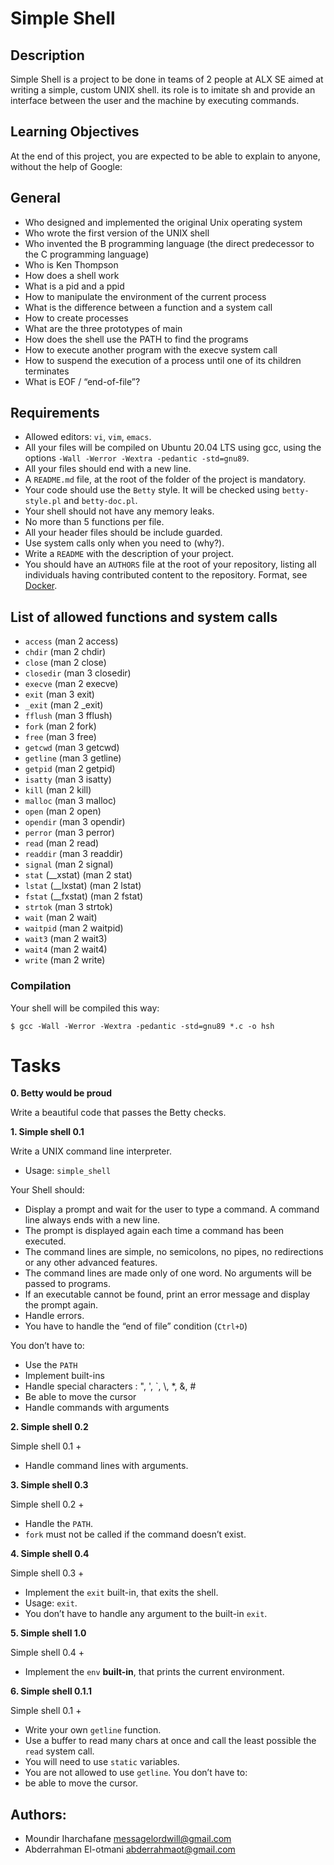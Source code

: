 #   Simple Shell

##  Description
Simple Shell is a project to be done in teams of 2 people at ALX SE aimed at writing a simple, custom UNIX shell.
its role is to imitate sh and provide an interface between the user and the machine by executing commands.

## Learning Objectives
At the end of this project, you are expected to be able to explain to anyone, without the help of Google:

##  General
*  Who designed and implemented the original Unix operating system
*  Who wrote the first version of the UNIX shell
*  Who invented the B programming language (the direct predecessor to the C programming language)
*  Who is Ken Thompson
*  How does a shell work
*  What is a pid and a ppid
*  How to manipulate the environment of the current process
*  What is the difference between a function and a system call
*  How to create processes
*  What are the three prototypes of main
*  How does the shell use the PATH to find the programs
*  How to execute another program with the execve system call
*  How to suspend the execution of a process until one of its children terminates
*  What is EOF / “end-of-file”?

##  Requirements
*   Allowed editors: `vi`, `vim`, `emacs`.
*   All your files will be compiled on Ubuntu 20.04 LTS using gcc, using the options `-Wall -Werror -Wextra -pedantic -std=gnu89`.
*   All your files should end with a new line.
*   A `README.md` file, at the root of the folder of the project is mandatory.
*   Your code should use the `Betty` style. It will be checked using `betty-style.pl` and `betty-doc.pl`.
*   Your shell should not have any memory leaks.
*   No more than 5 functions per file.
*   All your header files should be include guarded.
*   Use system calls only when you need to (why?).
*   Write a `README` with the description of your project.
*   You should have an `AUTHORS` file at the root of your repository, listing all individuals having contributed content to the repository. Format, see [Docker](https://github.com/moby/moby/blob/master/AUTHORS).

##  List of allowed functions and system calls
*   `access` (man 2 access)
*   `chdir` (man 2 chdir)
*   `close` (man 2 close)
*   `closedir` (man 3 closedir)
*   `execve` (man 2 execve)
*   `exit` (man 3 exit)
*   `_exit` (man 2 _exit)
*   `fflush` (man 3 fflush)
*   `fork` (man 2 fork)
*   `free` (man 3 free)
*   `getcwd` (man 3 getcwd)
*   `getline` (man 3 getline)
*   `getpid` (man 2 getpid)
*   `isatty` (man 3 isatty)
*   `kill` (man 2 kill)
*   `malloc` (man 3 malloc)
*   `open` (man 2 open)
*   `opendir` (man 3 opendir)
*   `perror` (man 3 perror)
*   `read` (man 2 read)
*   `readdir` (man 3 readdir)
*   `signal` (man 2 signal)
*   `stat` (__xstat) (man 2 stat)
*   `lstat` (__lxstat) (man 2 lstat)
*   `fstat` (__fxstat) (man 2 fstat)
*   `strtok` (man 3 strtok)
*   `wait` (man 2 wait)
*   `waitpid` (man 2 waitpid)
*   `wait3` (man 2 wait3)
*   `wait4` (man 2 wait4)
*   `write` (man 2 write)

### Compilation

Your shell will be compiled this way:

```
$ gcc -Wall -Werror -Wextra -pedantic -std=gnu89 *.c -o hsh

```

#  Tasks

**0. Betty would be proud**

Write a beautiful code that passes the Betty checks.

**1. Simple shell 0.1**

Write a UNIX command line interpreter.

*   Usage: `simple_shell`

Your Shell should:
*   Display a prompt and wait for the user to type a command. A command line always ends with a new line.
*   The prompt is displayed again each time a command has been executed.
*   The command lines are simple, no semicolons, no pipes, no redirections or any other advanced features.
*   The command lines are made only of one word. No arguments will be passed to programs.
*   If an executable cannot be found, print an error message and display the prompt again.
*   Handle errors.
*   You have to handle the “end of file” condition (`Ctrl+D`)

You don’t have to:
*   Use the `PATH`
*   Implement built-ins
*   Handle special characters : ", ', `, \\, *, &, #
*   Be able to move the cursor
*   Handle commands with arguments


**2. Simple shell 0.2**

Simple shell 0.1 +
*   Handle command lines with arguments.



**3. Simple shell 0.3**

Simple shell 0.2 +
*   Handle the `PATH`.
*   `fork` must not be called if the command doesn’t exist.


**4. Simple shell 0.4**

Simple shell 0.3 +
*   Implement the `exit` built-in, that exits the shell.
*   Usage: `exit`.
*   You don’t have to handle any argument to the built-in `exit`.



**5. Simple shell 1.0**

Simple shell 0.4 +
*   Implement the `env` **built-in**, that prints the current environment.



**6. Simple shell 0.1.1**

Simple shell 0.1 +
*   Write your own `getline` function.
*   Use a buffer to read many chars at once and call the least possible the `read` system call.
*   You will need to use `static` variables.
*   You are not allowed to use `getline`.
You don’t have to:
*   be able to move the cursor.


## Authors:

* Moundir Iharchafane <messagelordwill@gmail.com>
* Abderrahman El-otmani <abderrahmaot@gmail.com>
